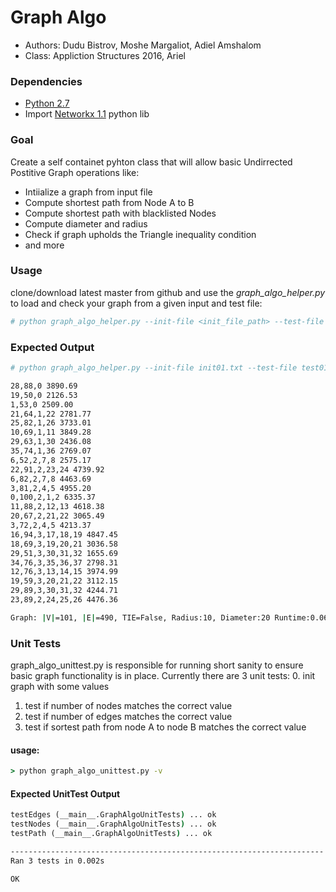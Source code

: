 # Graph Algo 

* Authors: Dudu Bistrov, Moshe Margaliot, Adiel Amshalom
* Class: Appliction Structures 2016, Ariel 

### Dependencies

* [Python 2.7](https://www.python.org/download/releases/2.7/)
* Import [Networkx 1.1](https://networkx.github.io/) python lib

### Goal

Create a self containet pyhton class that will allow basic Undirrected Postitive Graph operations like: 

 * Intiialize a graph from input file
 * Compute shortest path from Node A to B
 * Compute shortest path with blacklisted Nodes
 * Compute diameter and radius
 * Check if graph upholds the Triangle inequality condition
 * and more

### Usage

clone/download latest master from github and use the *graph_algo_helper.py* to load and check your graph from a given input and test file:

```bash
# python graph_algo_helper.py --init-file <init_file_path> --test-file <test_file_path>

```

### Expected Output

```bash
# python graph_algo_helper.py --init-file init01.txt --test-file test01.txt

28,88,0 3890.69
19,50,0 2126.53
1,53,0 2509.00
21,64,1,22 2781.77
25,82,1,26 3733.01
10,69,1,11 3849.28
29,63,1,30 2436.08
35,74,1,36 2769.07
6,52,2,7,8 2575.17
22,91,2,23,24 4739.92
6,82,2,7,8 4463.69
3,81,2,4,5 4955.20
0,100,2,1,2 6335.37
11,88,2,12,13 4618.38
20,67,2,21,22 3065.49
3,72,2,4,5 4213.37
16,94,3,17,18,19 4847.45
18,69,3,19,20,21 3036.58
29,51,3,30,31,32 1655.69
34,76,3,35,36,37 2798.31
12,76,3,13,14,15 3974.99
19,59,3,20,21,22 3112.15
29,89,3,30,31,32 4244.71
23,89,2,24,25,26 4476.36

Graph: |V|=101, |E|=490, TIE=False, Radius:10, Diameter:20 Runtime:0.0635687810385

```

### Unit Tests

graph_algo_unittest.py is responsible for running short sanity to ensure basic graph functionality is in place. 
Currently there are 3 unit tests:
0. init graph with some values
1. test if number of nodes matches the correct value
2. test if number of edges matches the correct value
3. test if sortest path from node A to node B matches the correct value

#### usage:
```cmd
> python graph_algo_unittest.py -v
```

#### Expected UnitTest Output

```cmd
testEdges (__main__.GraphAlgoUnitTests) ... ok
testNodes (__main__.GraphAlgoUnitTests) ... ok
testPath (__main__.GraphAlgoUnitTests) ... ok

----------------------------------------------------------------------
Ran 3 tests in 0.002s

OK
```

